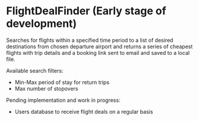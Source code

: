 # FlightDealFinder (Early stage of development)
Searches for flights within a specified time period to a list of desired destinations from chosen departure airport and 
returns a series of cheapest flights with trip details and a booking link sent to email and saved to a local file.

Available search filters:
- Min-Max period of stay for return trips
- Max number of stopovers

Pending implementation and work in progress:
- Users database to receive flight deals on a regular basis

